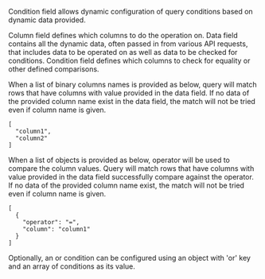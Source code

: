 Condition field allows dynamic configuration of query conditions based on dynamic data provided.

Column field defines which columns to do the operation on.
Data field contains all the dynamic data, often passed in from various API requests, that includes data to be operated on as well as data to be checked for conditions.
Condition field defines which columns to check for equality or other defined comparisons.

When a list of binary columns names is provided as below, query will match rows that have columns with value provided in the data field. If no data of the provided column name exist in the data field, the match will not be tried even if column name is given.
```
[
  "column1",
  "column2"
]
```

When a list of objects is provided as below, operator will be used to compare the column values.
Query will match rows that have columns with value provided in the data field successfully compare against the operator. If no data of the provided column name exist, the match will not be tried even if column name is given.
```
[
  {
    "operator": "=",
    "column": "column1"
  }
]
```

Optionally, an or condition can be configured using an object with 'or' key and an array of conditions as its value.
